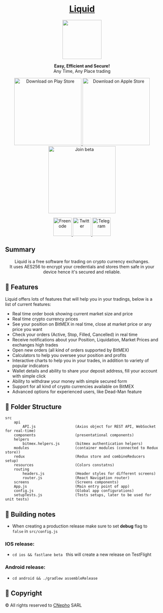 <h1 align="center">
  <a href="https://goliquid.app/">
    Liquid
  </a>
</h1>
<p align="center">
    <img src="http://159.89.50.84/Rajab/liquid-community/raw/master/src/resources/icons/icon.png" width="128">
</p>
<p align="center">
  <strong>Easy, Efficient and Secure!</strong><br>
  Any Time, Any Place trading
</p>

<p align="center">
  <a href="https://play.google.com/store/apps/details?id=com.bitmex_trading">
    <img src="https://goliquid.app/assets/imgs/google-play.svg" alt="Download on Play Store" width="220" />
  </a>
  <a href="https://apps.apple.com/us/app/l1qu1d/id1482273711?ls=1">
    <img src="https://goliquid.app/assets/imgs/apple-store.svg" alt="Download on Apple Store" width="220" />
  </a>
  <a href="https://testflight.apple.com/join/9PE9fAMf">
    <img src="https://goliquid.app/assets/imgs/testflight.svg" alt="Join beta" width="220" />
  </a>
</p>

<p align="center">
  <a href="https://webchat.freenode.net/#goliquid">
    <img src="https://webchat.freenode.net/static/favicon.png" alt="Freenode" width="60" />
  </a>
  <a href="https://twitter.com/GoLiquidApp">
    <img src="https://upload.wikimedia.org/wikipedia/en/thumb/9/9f/Twitter_bird_logo_2012.svg/150px-Twitter_bird_logo_2012.svg.png" alt="Twitter" width="60" />
  </a>
  <a href="https://t.me/goliquid">
    <img src="https://upload.wikimedia.org/wikipedia/commons/thumb/8/82/Telegram_logo.svg/768px-Telegram_logo.svg.png" alt="Telegram" width="60" />
  </a>
</p>


## Summary
<p align="center">
Liquid is a free software for trading on crypto currency exchanges.<br/>
It uses AES256 to encrypt your credentials and stores them safe in your device hence it's secured and reliable.  
</p>

## 🚀 Features
Liquid offers lots of features that will help you in your tradings, below is a list of current features:
- Real time order book showing current market size and price
- Real time crypto currency prices
- See your position on BitMEX in real time, close at market price or any price you want
- Check your orders (Active, Stop, Filled, Cancelled) in real time
- Receive notifications about your Position, Liquidation, Market Prices and exchanges high trades
- Open new orders (all kind of orders supported by BitMEX)
- Calculators to help you oversee your position and profits
- Interactive charts to help you in your trades, in addition to variety of popular indicators
- Wallet details and ability to share your deposit address, fill your account with simple click
- Ability to withdraw your money with simple secured form
- Support for all kind of crypto currencies available on BitMEX
- Advanced options for experienced users, like Dead-Man feature

## 📖 Folder Structure
```
src
    api
        API.js                  (Axios object for REST API, WebSocket for real-time)
    components                  (presentational components)
    helpers
        bitmex.helpers.js       (bitmex authentication helpers)
    modules                     (container modules (connected to Redux store))
    redux                       (Redux store and combineReducers setup)
    resources                   (Colors constatns)
    routing 
        headers.js              (Header styles for different screens)
        router.js               (React Navigation router)
    screens                     (Screens components)
    App.js                      (Main entry point of app)
    config.js                   (Global app configurations)
    setupTests.js               (Tests setups, later to be used for unit tests)
```

## 🎉 Building notes

- When creating a production release make sure to set **debug** flag to `false` in `src/config.js`

### IOS release:  
- `cd ios && fastlane beta ` this will create a new release on TestFlight

### Android release:  
- `cd android && ./gradlew assembleRelease`


## 📄 Copyright
© All rights reserved to [CNepho](https://cnepho.com/) SARL